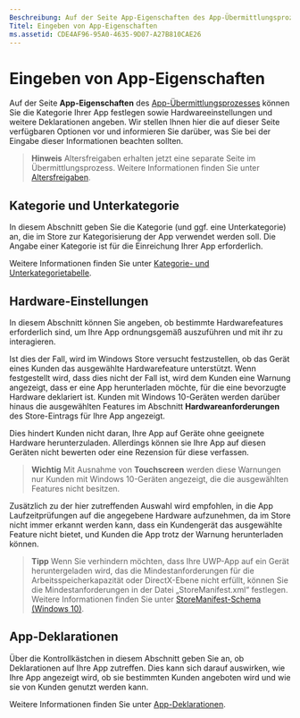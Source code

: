 ```yaml
---
Beschreibung: Auf der Seite App-Eigenschaften des App-Übermittlungsprozesses können Sie die Kategorie Ihrer App festlegen sowie Hardwareeinstellungen und weitere Deklarationen angeben.
Titel: Eingeben von App-Eigenschaften
ms.assetid: CDE4AF96-95A0-4635-9D07-A27B810CAE26
---
```


# Eingeben von App-Eigenschaften

Auf der Seite **App-Eigenschaften** des [App-Übermittlungsprozesses](app-submissions.md) können Sie die Kategorie Ihrer App festlegen sowie Hardwareeinstellungen und weitere Deklarationen angeben. Wir stellen Ihnen hier die auf dieser Seite verfügbaren Optionen vor und informieren Sie darüber, was Sie bei der Eingabe dieser Informationen beachten sollten.

> **Hinweis**  Altersfreigaben erhalten jetzt eine separate Seite im Übermittlungsprozess. Weitere Informationen finden Sie unter [Altersfreigaben](age-ratings.md).

## Kategorie und Unterkategorie

In diesem Abschnitt geben Sie die Kategorie (und ggf. eine Unterkategorie) an, die im Store zur Kategorisierung der App verwendet werden soll. Die Angabe einer Kategorie ist für die Einreichung Ihrer App erforderlich.

Weitere Informationen finden Sie unter [Kategorie- und Unterkategorietabelle](category-and-subcategory-table.md).

## Hardware-Einstellungen


In diesem Abschnitt können Sie angeben, ob bestimmte Hardwarefeatures erforderlich sind, um Ihre App ordnungsgemäß auszuführen und mit ihr zu interagieren.

Ist dies der Fall, wird im Windows Store versucht festzustellen, ob das Gerät eines Kunden das ausgewählte Hardwarefeature unterstützt. Wenn festgestellt wird, dass dies nicht der Fall ist, wird dem Kunden eine Warnung angezeigt, dass er eine App herunterladen möchte, für die eine bevorzugte Hardware deklariert ist. Kunden mit Windows 10-Geräten werden darüber hinaus die ausgewählten Features im Abschnitt **Hardwareanforderungen** des Store-Eintrags für Ihre App angezeigt.

Dies hindert Kunden nicht daran, Ihre App auf Geräte ohne geeignete Hardware herunterzuladen. Allerdings können sie Ihre App auf diesen Geräten nicht bewerten oder eine Rezension für diese verfassen.

> **Wichtig**  Mit Ausnahme von **Touchscreen** werden diese Warnungen nur Kunden mit Windows 10-Geräten angezeigt, die die ausgewählten Features nicht besitzen.

Zusätzlich zu der hier zutreffenden Auswahl wird empfohlen, in die App Laufzeitprüfungen auf die angegebene Hardware aufzunehmen, da im Store nicht immer erkannt werden kann, dass ein Kundengerät das ausgewählte Feature nicht bietet, und Kunden die App trotz der Warnung herunterladen können.

> **Tipp**  Wenn Sie verhindern möchten, dass Ihre UWP-App auf ein Gerät heruntergeladen wird, das die Mindestanforderungen für die Arbeitsspeicherkapazität oder DirectX-Ebene nicht erfüllt, können Sie die Mindestanforderungen in der Datei „StoreManifest.xml“ festlegen. Weitere Informationen finden Sie unter [StoreManifest-Schema (Windows 10)](https://msdn.microsoft.com/library/windows/apps/mt617335).

## App-Deklarationen


Über die Kontrollkästchen in diesem Abschnitt geben Sie an, ob Deklarationen auf Ihre App zutreffen. Dies kann sich darauf auswirken, wie Ihre App angezeigt wird, ob sie bestimmten Kunden angeboten wird und wie sie von Kunden genutzt werden kann.

Weitere Informationen finden Sie unter [App-Deklarationen](app-declarations.md).


<!--HONumber=Mar16_HO1-->


